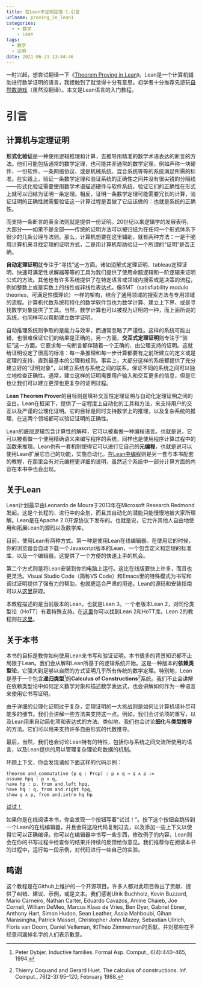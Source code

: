 ```yaml
---
title: 在Lean中证明定理·1.引言
urlname: proving_in_lean1
categories:
  - - 数学
    - Lean
tags:
  - 数学
  - 证明
date: 2021-06-21 13:44:46
---
```


一时兴起，想尝试翻译一下《[Theorem Proving in Lean](https://leanprover.github.io/theorem_proving_in_lean/introduction.html)》。Lean是一个计算机辅助进行数学证明的语言，我接触到了就觉得十分有意思。初学者十分推荐先游玩[自然数游戏](https://www.ma.imperial.ac.uk/~buzzard/xena/natural_number_game/)（虽然没翻译）。本文是Lean语言的入门教程。

<!-- toc -->

# 引言

## 计算机与定理证明

**形式化验证**是一种使用逻辑推理和计算，去推导用精准的数学术语表达的断言的方法。他们可能包括通常的数学定理，也可能并非通常的数学定理，例如声称一块硬件、一份软件、一条网络协议、或是机械系统、混合系统等等的系统满足所需的标准。在实践上，验证一条数学定理和验证系统的正确性之间并没有很尖锐的分隔线——形式化验证需要使用数学术语描述硬件与软件系统，验证它们的正确性在形式上就可以归结为证明一条定理。相反，证明一条数学定理可能需要冗长的计算，验证证明的正确性就需要验证这一计算过程是否做了它应该做的：也就是系统的正确性。

而支持一条断言的黄金法则就是提供一份证明。20世纪以来逻辑学的发展表明，大部分——如果不是全部——传统的证明方法可以被归结为在任何一个形式体系下很少的几条公理与法则。那么，计算机想要在这里辅助，就有两种方法：一是干脆用计算机来寻找定理的证明方式，二是用计算机帮助验证一个所谓的“证明”是否正确。

**自动定理证明**就专注于“寻找”这一方面。诸如消解式定理证明、tableau定理证明、快速可满足性求解器等等的工具为我们提供了使用命题逻辑和一阶逻辑来证明公式的方法。其他也有许多系统提供了在特定语言或领域内搜索或是决策的流程，例如整数上或是实数上的线性或非线性表达式。像SMT（satisfiability modulo theories，可满足性模理论）一样的架构，结合了通用领域的搜索方法与专用领域的流程。计算机代数系统和特化的数学软件包也为数学计算、建立上下界、或是寻找数学对象提供了工具。当然，数学计算也可以被视为证明的一种，而上面所说的系统，也同样可以帮助建立数学证明。

自动推理系统则争取的是能力与效率，而通常忽略了严谨性。这样的系统可能出错，也很难保证它们的结果是正确的。另一方面，**交互式定理证明**则专注于“验证”这一方面。它要求每一句断言都伴随着一个正确的、由公理支持的证明。这就给证明设定了很高的标准：每一条推理和每一步计算都要有之前所建立的定义或是定理的支持，直到最基本的公理和规则。事实上，大部分这样的系统都提供了充分建立好的“证明对象”，以建立系统与系统之间的联系，保证不同的系统之间可以独立地检查正确性。通常，建立这样的证明需要用户输入和交互更多的信息，但是它也让我们可以建立更深也更复杂的证明过程。

**Lean Theorem Prover**的目标则是填补交互性定理证明与自动化定理证明之间的空白。Lean在框架下，提供了一定程度上自动化的工具和方法，来支持用户的交互以及严谨的公理化证明。它的目标是同时支持数学上的推理，以及复杂系统的推理，在这两个领域都可以验证证明的正确性。

Lean的底层逻辑包含计算性的解释，它可以被看做一种编程语言。也就是说，它可以被看做一个使用精确语义来编写程序的系统，同样也是使用程序计算过程中的函数来推理<!--？-->。Lean也有一套机制使得它可以进行它自己的**元编程**，也就是说可以使用Lean扩展它自己的功能，实施自动化。[在Lean中编程](https://leanprover.github.io/programming_in_lean)则是另一套与本书配套的教程，在那里会有对元编程更详细的说明，虽然这个系统中一部分计算方面的内容在本书中也会出现。

## 关于Lean

Lean计划最早由Leonardo de Moura于2013年在Microsoft Research Redmond发起。这是个长程的、进行中的企划，而且其自动化的潜能只能慢慢地被大家所理解。Lean是在Apache 2.0开源协议下发布的。也就是说，它允许其他人自由地使用和拓展Lean的源码以及数学库。

目前，使用Lean有两种方式。第一种是使用Lean在线编辑器。在使用它的时候，你的浏览器会自动下载一个Javascript版本的Lean，一个包含定义和定理的标准库，以及一个编辑器。这提供了一个方便的快速上手的机会。

第二个方式则是将Lean安装到你的电脑上运行。这比在线版要快上许多，而且也更灵活。Visual Studio Code（简称VS Code）和Emacs里的特殊模式为书写和调试证明提供了强有力的帮助，也就更适合严肃的用途。Lean的源码和安装指南可以从[这里](https://github.com/leanprover/lean/)获取。

本教程描述的是当前版本的Lean，也就是Lean 3。一个老版本Lean 2，对同伦类型论（HoTT）有着特殊支持。在[这里](https://github.com/leanprover/lean2/)你可以找到Lean 2和HoTT库。Lean 2的教程则在[这里](https://leanprover.github.io/tutorial/)。
<!-- more -->
## 关于本书

本书的目标是教你如何使用Lean来书写和验证证明。本书很多的背景知识都不止局限于Lean。我们会从解释Lean所基于的逻辑系统开始。这是一种版本的**依赖类型论**，它强大到足够以自然的方式证明几乎所有传统的数学定理。特别地，Lean是基于一个包含**递归类型**[^2]的**Calculus of Constructions**[^1]系统。我们不止会讲解在依赖类型论中如何定义数学对象和描述数学表达式，也会讲解如何作为一种语言来使用它书写证明。

由于详细的公理化证明过于复杂，定理证明的一大挑战则是如何让计算机填补尽可能多的细节。我们会讲解一些方法来支持这一点。例如，我们会讨论项的重写，以及Lean用来自动简化项和表达式的方法。类似地，我们也会讨论**细化**<!--？-->与**类型推导**的方法。它们可以用来支持许多自由形式的代数推导。

最后，当然，我们也会讨论Lean特有的特性，包括你与系统之间交流所使用的语言，以及Lean提供的用以管理复杂理论和数据的机制。

环顾上下文，你会发现诸如下面这样的代码示例：

```lean
theorem and_commutative (p q : Prop) : p ∧ q → q ∧ p :=
assume hpq : p ∧ q,
have hp : p, from and.left hpq,
have hq : q, from and.right hpq,
show q ∧ p, from and.intro hq hp
```
[试试！](https://leanprover-community.github.io/lean-web-editor/#code=--%20BEGIN%0Atheorem%20and_commutative%20(p%20q%20%3A%20Prop)%20%3A%20p%20%E2%88%A7%20q%20%E2%86%92%20q%20%E2%88%A7%20p%20%3A%3D%0Aassume%20hpq%20%3A%20p%20%E2%88%A7%20q%2C%0Ahave%20hp%20%3A%20p%2C%20from%20and.left%20hpq%2C%0Ahave%20hq%20%3A%20q%2C%20from%20and.right%20hpq%2C%0Ashow%20q%20%E2%88%A7%20p%2C%20from%20and.intro%20hq%20hp%0A--%20END)

如果你是在线阅读本书，你会发现一个按钮写着“试试！”。按下这个按钮会跳转到一个Lean的在线编辑器，并且会将这段代码复制过去，以及添加一些上下文以使得它可以正确编译。你可以在编辑器中书写一些东西，修改例子的内容，Lean则会在你的书写过程中检查你的结果并持续的反馈给你意见。我们推荐你在阅读本书的过程中，运行每一段示例，对代码进行一些自己的实验。

## 鸣谢

这个教程是在Github上维护的一个开源项目。许多人都对此项目做出了贡献、提供了纠错、建议、示例，或是文本。我们感谢Ulrik Buchholz, Kevin Buzzard, Mario Carneiro, Nathan Carter, Eduardo Cavazos, Amine Chaieb, Joe Corneli, William DeMeo, Marcus Klaas de Vries, Ben Dyer, Gabriel Ebner, Anthony Hart, Simon Hudon, Sean Leather, Assia Mahboubi, Gihan Marasingha, Patrick Massot, Christopher John Mazey, Sebastian Ullrich, Floris van Doorn, Daniel Velleman, 和Théo Zimmerman的贡献，并对那些在不经意间漏掉名字的人们表示歉意。

[^1]: Thierry Coquand and Gerard Huet. The calculus of constructions. Inf. Comput., 76(2-3):95–120, February 1988.

[^2]: Peter Dybjer. Inductive families. Formal Asp. Comput., 6(4):440–465, 1994.